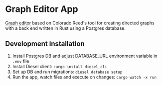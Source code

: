 # Graph Editor App

[Graph editor](https://github.com/kldtz/graph-editor) based on Colorado Reed's tool for creating directed graphs with a back end written in Rust using a Postgres database.

## Development installation

1. Install Postgres DB and adjust DATABASE_URL environment variable in `.env` file
2. Install Diesel client: `cargo install diesel_cli`
3. Set up DB and run migrations: `diesel database setup`
4. Run the app, watch files and execute on changes: `cargo watch -x run`